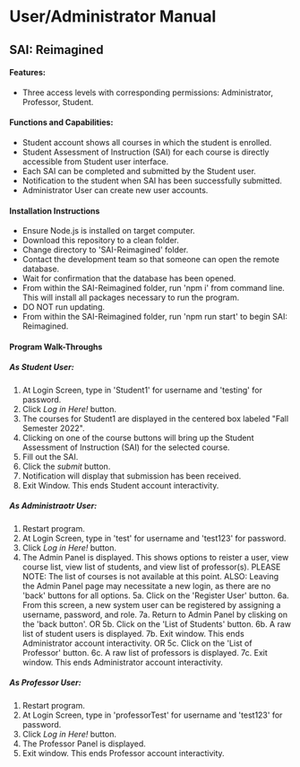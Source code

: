 # User/Administrator Manual


## SAI: Reimagined


#### Features:
- Three access levels with corresponding permissions: Administrator, Professor, Student.


#### Functions and Capabilities:
- Student account shows all courses in which the student is enrolled.
- Student Assessment of Instruction (SAI) for each course is directly accessible from Student user interface.
- Each SAI can be completed and submitted by the Student user.
- Notification to the student when SAI has been successfully submitted.
- Administrator User can create new user accounts.


#### Installation Instructions
- Ensure Node.js is installed on target computer.
- Download this repository to a clean folder.
- Change directory to 'SAI-Reimagined' folder.
- Contact the development team so that someone can open the remote database.
- Wait for confirmation that the database has been opened.
- From within the SAI-Reimagined folder, run 'npm i' from command line. This will install all packages necessary to run the program.
- DO NOT run updating.
- From within the SAI-Reimagined folder, run 'npm run start' to begin SAI: Reimagined.


#### Program Walk-Throughs
##### As Student User:
1.  At Login Screen, type in 'Student1' for username and 'testing' for password.
2.  Click *Log in Here!* button.
3.  The courses for Student1 are displayed in the centered box labeled "Fall Semester 2022".
4.  Clicking on one of the course buttons will bring up the Student Assessment of Instruction (SAI) for the selected course.
5.  Fill out the SAI.
6.  Click the *submit* button.
7.  Notification will display that submission has been received.
8.  Exit Window. This ends Student account interactivity.


##### As Administraotr User:
1.  Restart program.
2.  At Login Screen, type in 'test' for username and 'test123' for password.
3.  Click *Log in Here!* button.
4.  The Admin Panel is displayed. This shows options to reister a user, view course list, view list of students, and view list of professor(s).
PLEASE NOTE: The list of courses is not available at this point. ALSO: Leaving the Admin Panel page may necessitate a new login, as there are no 'back' buttons for all options.
5a.  Click on the 'Register User' button.
6a.  From this screen, a new system user can be registered by assigning a username, password, and role.
7a.  Return to Admin Panel by clisking on the 'back button'.
OR
5b.  Click on the 'List of Students' button.
6b.  A raw list of student users is displayed.
7b.  Exit window. This ends Administrator account interactivity.
OR
5c.  Click on the 'List of Professor' button.
6c.  A raw list of professors is displayed.
7c.  Exit window. This ends Administrator account interactivity.


##### As Professor User:
1.  Restart program.
2.  At Login Screen, type in 'professorTest' for username and 'test123' for password.
3.  Click *Log in Here!* button.
4.  The Professor Panel is displayed.
5.  Exit window. This ends Professor account interactivity.
